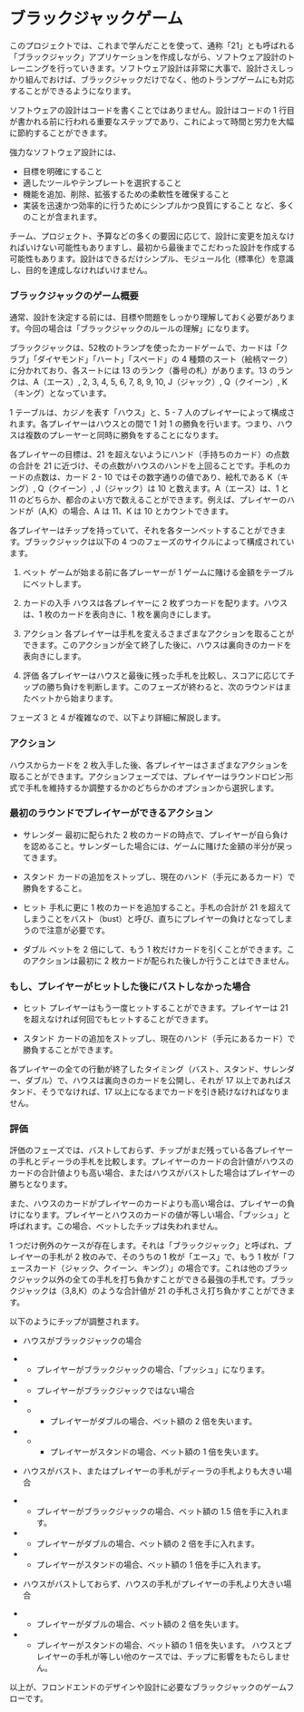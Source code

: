 # ブラックジャックゲーム


このプロジェクトでは、これまで学んだことを使って、通称「21」とも呼ばれる「ブラックジャック」アプリケーションを作成しながら、ソフトウェア設計のトレーニングを行っていきます。ソフトウェア設計は非常に大事で、設計さえしっかり組んでおけば、ブラックジャックだけでなく、他のトランプゲームにも対応することができるようになります。



ソフトウェアの設計はコードを書くことではありません。設計はコードの 1 行目が書かれる前に行われる重要なステップであり、これによって時間と労力を大幅に節約することができます。


強力なソフトウェア設計には、
- 目標を明確にすること
- 適したツールやテンプレートを選択すること
- 機能を追加、削除、拡張するための柔軟性を確保すること
- 実装を迅速かつ効率的に行うためにシンプルかつ良質にすること
など、多くのことが含まれます。


チーム、プロジェクト、予算などの多くの要因に応じて、設計に変更を加えなければいけない可能性もありますし、最初から最後までこだわった設計を作成する可能性もあります。設計はできるだけシンプル、モジュール化（標準化）を意識し、目的を達成しなければいけません。


### ブラックジャックのゲーム概要
通常、設計を決定する前には、目標や問題をしっかり理解しておく必要があります。今回の場合は「ブラックジャックのルールの理解」になります。



ブラックジャックは、52枚のトランプを使ったカードゲームで、カードは「クラブ」「ダイヤモンド」「ハート」「スペード」の 4 種類のスート（絵柄マーク）に分かれており、各スートには 13 のランク（番号の札）があります。13 のランクは、A（エース）, 2, 3, 4, 5, 6, 7, 8, 9, 10, J（ジャック）, Q（クイーン）, K（キング）となっています。


1 テーブルは、カジノを表す「ハウス」と、5 - 7 人のプレイヤーによって構成されます。各プレイヤーはハウスとの間で 1 対 1 の勝負を行います。つまり、ハウスは複数のプレーヤーと同時に勝負をすることになります。

各プレイヤーの目標は、21 を超えないようにハンド（手持ちのカード）の点数の合計を 21 に近づけ、その点数がハウスのハンドを上回ることです。手札のカードの点数は、カード 2 - 10 ではその数字通りの値であり、絵札である K（キング）, Q（クイーン）, J（ジャック）は 10 と数えます。A（エース）は、1 と 11 のどちらか、都合のよい方で数えることができます。例えば、プレイヤーのハンドが（A,K）の場合、A は 11、K は 10 とカウントできます。


各プレイヤーはチップを持っていて、それを各ターンベットすることができます。ブラックジャックは以下の 4 つのフェーズのサイクルによって構成されています。

1. ベット
ゲームが始まる前に各プレーヤーが 1 ゲームに賭ける金額をテーブルにベットします。

2. カードの入手
ハウスは各プレイヤーに 2 枚ずつカードを配ります。ハウスは、1 枚のカードを表向きに、1 枚を裏向きにします。

3. アクション
各プレイヤーは手札を変えるさまざまなアクションを取ることができます。このアクションが全て終了した後に、ハウスは裏向きのカードを表向きにします。

4. 評価
各プレイヤーはハウスと最後に残った手札を比較し、スコアに応じてチップの勝ち負けを判断します。このフェーズが終わると、次のラウンドはまたベットから始まります。

フェーズ 3 と 4 が複雑なので、以下より詳細に解説します。


### アクション
ハウスからカードを 2 枚入手した後、各プレイヤーはさまざまなアクションを取ることができます。アクションフェーズでは、プレイヤーはラウンドロビン形式で手札を維持するか調整するかのどちらかのオプションから選択します。

### 最初のラウンドでプレイヤーができるアクション
- サレンダー
最初に配られた 2 枚のカードの時点で、プレイヤーが自ら負けを認めること。サレンダーした場合には、ゲームに賭けた金額の半分が戻ってきます。

- スタンド
カードの追加をストップし、現在のハンド（手元にあるカード）で勝負をすること。

- ヒット
手札に更に 1 枚のカードを追加すること。手札の合計が 21 を超えてしまうことをバスト（bust）と呼び、直ちにプレイヤーの負けとなってしまうので注意が必要です。

- ダブル
ベットを 2 倍にして、もう 1 枚だけカードを引くことができます。このアクションは最初に 2 枚カードが配られた後しか行うことはできません。

### もし、プレイヤーがヒットした後にバストしなかった場合
- ヒット
プレイヤーはもう一度ヒットすることができます。プレイヤーは 21 を超えなければ何回でもヒットすることができます。

- スタンド
カードの追加をストップし、現在のハンド（手元にあるカード）で勝負することができます。

各プレイヤーの全ての行動が終了したタイミング（バスト、スタンド、サレンダー、ダブル）で、ハウスは裏向きのカードを公開し、それが 17 以上であればスタンド、そうでなければ、17 以上になるまでカードを引き続けなければなりません。



### 評価
評価のフェーズでは、バストしておらず、チップがまだ残っている各プレイヤーの手札とディーラの手札を比較します。プレイヤーのカードの合計値がハウスのカードの合計値よりも高い場合、またはハウスがバストした場合はプレイヤーの勝ちとなります。


また、ハウスのカードがプレイヤーのカードよりも高い場合は、プレイヤーの負けになります。プレイヤーとハウスのカードの値が等しい場合、「プッシュ」と呼ばれます。この場合、ベットしたチップは失われません。


1 つだけ例外のケースが存在します。それは「ブラックジャック」と呼ばれ、プレイヤーの手札が 2 枚のみで、そのうちの 1 枚が「エース」で、もう 1 枚が「フェースカード（ジャック、クイーン、キング）」の場合です。これは他のブラックジャック以外の全ての手札を打ち負かすことができる最強の手札です。ブラックジャックは（3,8,K）のような合計値が 21 の手札さえ打ち負かすことができます。


以下のようにチップが調整されます。

- ハウスがブラックジャックの場合
- - プレイヤーがブラックジャックの場合、「プッシュ」になります。
- - プレイヤーがブラックジャックではない場合
- - - プレイヤーがダブルの場合、ベット額の 2 倍を失います。
- - - プレイヤーがスタンドの場合、ベット額の 1 倍を失います。

- ハウスがバスト、またはプレイヤーの手札がディーラの手札よりも大きい場合
- - プレイヤーがブラックジャックの場合、ベット額の 1.5 倍を手に入れます。
- - プレイヤーがダブルの場合、ベット額の 2 倍を手に入れます。
- - プレイヤーがスタンドの場合、ベット額の 1 倍を手に入れます。

- ハウスがバストしておらず、ハウスの手札がプレイヤーの手札より大きい場合
- - プレイヤーがダブルの場合、ベット額の 2 倍を失います。
- - プレイヤーがスタンドの場合、ベット額の 1 倍を失います。
ハウスとプレイヤーの手札が等しい他のケースでは、チップに影響をもたらしません。



以上が、フロンドエンドのデザインや設計に必要なブラックジャックのゲームフローです。
